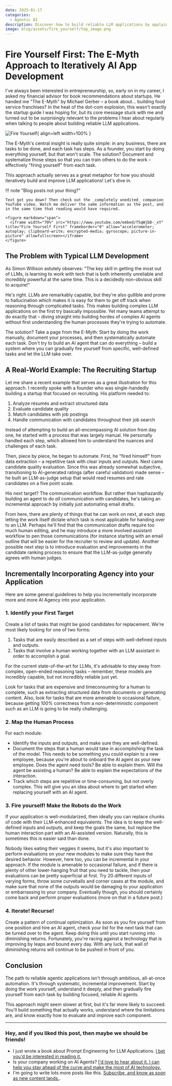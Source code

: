 ```yaml
---
date: 2025-01-17
categories:
  - Agentic AI
description: Discover how to build reliable LLM applications by applying the E-Myth's systematic approach to automation. Learn why starting with human processes and incrementally automating tasks leads to more robust LLM applications. Perfect for startup founders and teams struggling to harness the power of LLMs effectively.
image: blog/assets/fire_yourself/top_image.png
---
```


# Fire Yourself First: The E-Myth Approach to Iteratively AI App Development

I've always been interested in entrepreneurship, so, early on in my career, I asked my financial advisor for book recommendations about startups. He handed me "The E-Myth" by Michael Gerber – a book about... building food service franchises? In the heat of the dot-com explosion, this wasn't exactly the startup guide I was hoping for, but its core message stuck with me and turned out to be surprisingly relevant to the problems I hear about regularly when talking to people about building reliable LLM applications.

![Fire Yourself](./assets/fire_yourself/top_image.png){ align=left width=100% }

<!-- more -->

The E-Myth's central insight is really quite simple: in any business, there are tasks to be done, and each task has steps. As a founder, you start by doing everything yourself, but that won't scale. The solution? Document and systematize those steps so that you can train others to do the work – effectively "firing yourself" from each task.

This approach actually serves as a great metaphor for how you should iteratively build and improve LLM applications! Let's dive in.

!!! note "Blog posts not your thing?"

    Text got you down? Then check out the _completely unedited_ companion YouTube video. Watch me deliver the same information as the post, and in the same time that reading would have required.

    <figure markdown="span">
      <iframe width="70%" src="https://www.youtube.com/embed/f5qWjbD-_xY" title="Fire Yourself First" frameborder="0" allow="accelerometer; autoplay; clipboard-write; encrypted-media; gyroscope; picture-in-picture" allowfullscreen></iframe>
    </figure>


## The Problem with Typical LLM Development

As Simon Willison astutely observes: "The key skill in getting the most out of LLMs, is learning to work with tech that is both inherently unreliable and incredibly powerful at the same time. This is a decidedly non-obvious skill to acquire!"

He's right. LLMs are remarkably capable, but they're also gullible and prone to hallucination which makes it is easy for them to get off track when reasoning through complicated tasks. This makes building complex LLM applications on the first try basically impossible. Yet many teams attempt to do exactly that – diving straight into building hordes of complex AI agents without first understanding the human processes they're trying to automate.

The solution? Take a page from the E-Myth: Start by doing the work manually, document your processes, and then systematically automate each task. Don't try to build an AI agent that can do everything – build a system where you can gradually fire yourself from specific, well-defined tasks and let the LLM take over.

## A Real-World Example: The Recruiting Startup

Let me share a recent example that serves as a great illustration for this approach. I recently spoke with a founder who was single-handedly building a startup that focused on recruiting. His platform needed to:

1. Analyze résumés and extract structured data
2. Evaluate candidate quality
3. Match candidates with job postings
4. Handle communication with candidates throughout their job search

Instead of attempting to build an all-encompassing AI solution from day one, he started with a process that was largely manual. He personally handled each step, which allowed him to understand the nuances and challenges of each task.

Then, piece by piece, he began to automate. First, he "fired himself" from data extraction – a repetitive task with clear inputs and outputs. Next came candidate quality evaluation. Since this was already somewhat subjective, transitioning to AI-generated ratings (after careful validation) made sense – he built an LLM-as-judge setup that would read resumes and rate candidates on a five point scale.

His next target? The communication workflow. But rather than haphazardly building an agent to do _all_ communication with candidates, he's taking an incremental approach by initially just automating email drafts.

From here, there are plenty of things that he can work on next, at each step letting the work itself dictate which task is most applicable for handing over to an LLM. Perhaps he'll find that the communication drafts require too much human editing, and he may introduce a more involved assistant workflow to pen those communications (for instance starting with an email outline that will be easier for the recruiter to review and update). Another possible next step is to introduce evaluation and improvements in the candidate ranking process to ensure that the LLM-as-judge generally agrees with human judges.

## Incrementally Incorporating Agency into your Application

Here are some general guidelines to help you incrementally incorporate more and more AI Agency into your application.

### 1. Identify your First Target

Create a list of tasks that might be good candidates for replacement. We're most likely looking for one of two forms:

1. Tasks that are easily described as a set of steps with well-defined inputs and outputs. <!-- FUTURE POST - chapter 8 assistant agency -->
2. Tasks that involve a human working together with an LLM assistant in order to accomplish a goal. <!-- FUTURE POST - chapter 9 workflow agency -->

For the current state-of-the-art for LLMs, it's advisable to stay away from complex, open-ended reasoning tasks – remember, these models are incredibly capable, but not incredibly reliable just yet.

Look for tasks that are expensive and timeconsuming for a human to complete, such as extracting structured data from documents or generating content. Also, look for tasks that are more amenable to occasional failure, because getting _100%_ correctness from a non-deterministic component such as an LLM is going to be really challenging.

### 2. Map the Human Process

For each module:

- Identify the inputs and outputs, and make sure they are well-defined.
- Document the steps that a human would take in accomplishing the task of the model. This needs to be something you could explain to a new employee, because you're about to onboard the AI agent _as_ your new employee. Does the agent need tools? Be able to explain them. Will the agent be assisting a human? Be able to explain the expectations of the interaction.
- Track which steps are repetitive or time-consuming, but not overly complex. This will give you an idea about where to get started when replacing yourself with an AI agent.

### 3. Fire yourself! Make the Robots do the Work

If your application is well-modularized, then ideally you can replace chunks of code with their LLM-enhanced equivalents. The idea is to keep the well-defined inputs and outputs, and keep the goals the same, but replace the human interaction part with an AI-assisted version. Naturally, this is sometimes this is easier said than done.

Nobody likes eating their veggies it seems, but it's also important to perform evaluations on your new modules to make sure they have the desired behavior. However, here too, you can be incremental in your approach. If the module is amenable to occasional failure, and if there is plenty of other lower-hanging fruit that you need to tackle, then your evaluations can be pretty superficial at first. Try 20 different inputs of varying forms, throw some curveballs and corner cases at the module, and make sure that none of the outputs would be damaging to your application or embarrassing to your company. Eventually though, you should certainly come back and perform proper evaluations (more on that in a future post.)
<!-- FUTURE POST how to evaluate llm agents -->

### 4. Iterate! Recurse!

Create a pattern of continual optimization. As soon as you fire yourself from one position and hire an AI agent, check your list for the next task that can be turned over to the agent. Keep doing this until you start running into diminishing returns. Fortunately, you're racing against a technology that is improving by leaps and bound every day. With any luck, that wall of diminishing returns will continue to be pushed in front of you.

## Conclusion
The path to reliable agentic applications isn't through ambitious, all-at-once automation. It's through systematic, incremental improvement. Start by doing the work yourself, understand it deeply, and then gradually fire yourself from each task by building focused, reliable AI agents.

This approach might seem slower at first, but it's far more likely to succeed. You'll build something that actually works, understand where the limitations are, and know exactly how to evaluate and improve each component.

--- 

### Hey, and if you liked this post, then maybe we should be friends!

- I just wrote a book about Prompt Engineering for LLM Applications. [I bet you'd be interested in reading it.](/#about)
- Is your company working on AI Agents? [I'd love to hear about it. I can help you stay ahead of the curve and make the most of AI technology.](/#contact-blog)
- I'm going to write lots more posts like this. [Subscribe, and know as soon as new content lands.](/#contact-blog).
